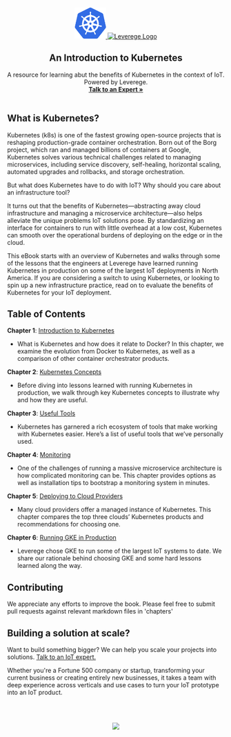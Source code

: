 <p align="center">
    <a href="https://cloud.google.com/">
        <img src="https://raw.githubusercontent.com/kubernetes/kubernetes/master/logo/logo.png" alt="Kubernetes Logo" width=72 height=72 />
    </a>
    <a href="https://www.leverege.com">
        <img src="https://storage.googleapis.com/avr-iot-media/lvg-logo.png" alt="Leverege Logo" width=72 height=72 href="https://www.leverege.com/"/>
    </a>
    <h2 align="center">An Introduction to Kubernetes</h2>
    <p align="center">
        A resource for learning abut the benefits of Kubernetes in the context of IoT. Powered by Leverege.
        <br>
        <a href="https://www.leverege.com/contact-us"><strong>Talk to an Expert »</strong></a>
        <br>
        <br>
    </p>
</p>

## What is Kubernetes?
Kubernetes (k8s) is one of the fastest growing open-source projects that is reshaping production-grade container orchestration. Born out of the Borg project, which ran and managed billions of containers at Google, Kubernetes solves various technical challenges related to managing microservices, including service discovery, self-healing, horizontal scaling, automated upgrades and rollbacks, and storage orchestration. 

But what does Kubernetes have to do with IoT? Why should you care about an infrastructure tool?

It turns out that the benefits of Kubernetes—abstracting away cloud infrastructure and managing a microservice architecture—also helps alleviate the unique problems IoT solutions pose. By standardizing an interface for containers to run with little overhead at a low cost, Kubernetes can smooth over the operational burdens of deploying on the edge or in the cloud. 

This eBook starts with an overview of Kubernetes and walks through some of the lessons that the engineers at Leverege have learned running Kubernetes in production on some of the largest IoT deployments in North America. If you are considering a switch to using Kubernetes, or looking to spin up a new infrastructure practice, read on to evaluate the benefits of Kubernetes for your IoT deployment. 

## Table of Contents
**Chapter 1**: [Introduction to Kubernetes](https://github.com/Leverege/kubernetes-book/blob/master/chapters/%5BChapter%201%5D%20introduction.md)
- What is Kubernetes and how does it relate to Docker? In this chapter, we examine the evolution from Docker to Kubernetes, as well as a comparison of other container orchestrator products. 

**Chapter 2**: [Kubernetes Concepts](https://github.com/Leverege/kubernetes-book/blob/master/chapters/%5BChapter%202%5D%20concepts.md)
- Before diving into lessons learned with running Kubernetes in production, we walk through key Kubernetes concepts to illustrate why and how they are useful. 

**Chapter 3**: [Useful Tools](https://github.com/Leverege/kubernetes-book/blob/master/chapters/%5BChapter%203%5D%20tools.md)
- Kubernetes has garnered a rich ecosystem of tools that make working with Kubernetes easier. Here’s a list of useful tools that we’ve personally used. 

**Chapter 4**: [Monitoring](https://github.com/Leverege/kubernetes-book/blob/master/chapters/%5BChapter%204%5D%20monitoring.md)
- One of the challenges of running a massive microservice architecture is how complicated monitoring can be. This chapter provides options as well as installation tips to bootstrap a monitoring system in minutes. 

**Chapter 5**: [Deploying to Cloud Providers](https://github.com/Leverege/kubernetes-book/blob/master/chapters/%5BChapter%205%5D%20managed-services.md)
- Many cloud providers offer a managed instance of Kubernetes. This chapter compares the top three clouds’ Kubernetes products and recommendations for choosing one. 

**Chapter 6**: [Running GKE in Production](https://github.com/Leverege/kubernetes-book/blob/master/chapters/%5BChapter%206%5D%20gke-in-production.md)
- Leverege chose GKE to run some of the largest IoT systems to date. We share our rationale behind choosing GKE and some hard lessons learned along the way. 


## Contributing

We appreciate any efforts to improve the book. Please feel free to submit pull requests against relevant markdown files in 'chapters'


## Building a solution at scale?

Want to build something bigger? We can help you scale your projects into solutions. [Talk to an IoT expert.](https://www.leverege.com/contact-us)

Whether you're a Fortune 500 company or startup, transforming your current business or creating entirely new businesses, it takes a team with deep experience across verticals and use cases to turn your IoT prototype into an IoT product.

<br></br>

<p align="center"> 
  <a href="https://www.leverege.com/">
   <img src="https://storage.googleapis.com/avr-iot-media/lvg-logo-wide.png" height="25">
  </a>
</p>
